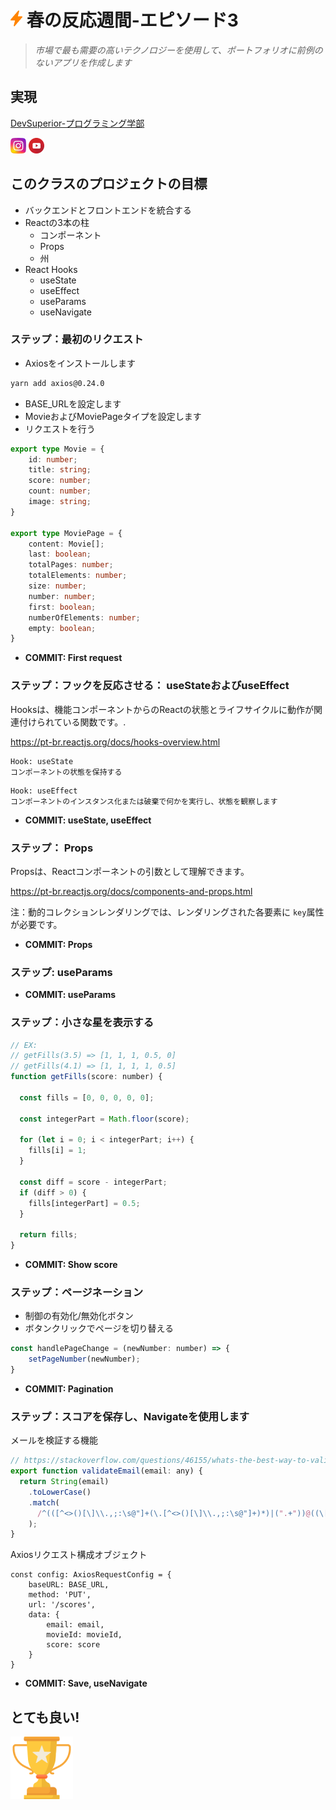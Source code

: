 # ![DevSuperior logo](https://raw.githubusercontent.com/devsuperior/bds-assets/main/ds/devsuperior-logo-small.png) 春の反応週間-エピソード3
> *市場で最も需要の高いテクノロジーを使用して、ポートフォリオに前例のないアプリを作成します*

## 実現
[DevSuperior-プログラミング学部](https://devsuperior.com.br)

[![DevSuperior Instagram](https://raw.githubusercontent.com/devsuperior/bds-assets/main/ds/ig-icon.png)](https://instagram.com/devsuperior.ig)
[![DevSuperior Youtube](https://raw.githubusercontent.com/devsuperior/bds-assets/main/ds/yt-icon.png)](https://youtube.com/devsuperior)

## このクラスのプロジェクトの目標

- バックエンドとフロントエンドを統合する
- Reactの3本の柱
  - コンポーネント
  - Props
  - 州
- React Hooks
  - useState
  - useEffect
  - useParams
  - useNavigate

### ステップ：最初のリクエスト

- Axiosをインストールします
```bash
yarn add axios@0.24.0
```
- BASE_URLを設定します
- MovieおよびMoviePageタイプを設定します
- リクエストを行う

```typescript
export type Movie = {
    id: number;
    title: string;
    score: number;
    count: number;
    image: string;
}

export type MoviePage = {
    content: Movie[];
    last: boolean;
    totalPages: number;
    totalElements: number;
    size: number;
    number: number;
    first: boolean;
    numberOfElements: number;
    empty: boolean;
}
```

- **COMMIT: First request**

### ステップ：フックを反応させる： useStateおよびuseEffect

Hooksは、機能コンポーネントからのReactの状態とライフサイクルに動作が関連付けられている関数です。.

https://pt-br.reactjs.org/docs/hooks-overview.html

```
Hook: useState
コンポーネントの状態を保持する
```
```
Hook: useEffect
コンポーネントのインスタンス化または破棄で何かを実行し、状態を観察します
```

- **COMMIT: useState, useEffect**

### ステップ： Props

Propsは、Reactコンポーネントの引数として理解できます。

https://pt-br.reactjs.org/docs/components-and-props.html

注：動的コレクションレンダリングでは、レンダリングされた各要素に `key`属性が必要です。

- **COMMIT: Props**

### ステップ: useParams

- **COMMIT: useParams**


### ステップ：小さな星を表示する

```js
// EX:
// getFills(3.5) => [1, 1, 1, 0.5, 0]
// getFills(4.1) => [1, 1, 1, 1, 0.5]
function getFills(score: number) {

  const fills = [0, 0, 0, 0, 0];

  const integerPart = Math.floor(score);

  for (let i = 0; i < integerPart; i++) {
    fills[i] = 1;
  }

  const diff = score - integerPart;
  if (diff > 0) {
    fills[integerPart] = 0.5;
  }

  return fills;
}
```


- **COMMIT: Show score**


### ステップ：ページネーション

- 制御の有効化/無効化ボタン
- ボタンクリックでページを切り替える

```js
const handlePageChange = (newNumber: number) => {
    setPageNumber(newNumber);
}
```

- **COMMIT: Pagination**


### ステップ：スコアを保存し、Navigateを使用します

メールを検証する機能

```javascript
// https://stackoverflow.com/questions/46155/whats-the-best-way-to-validate-an-email-address-in-javascript
export function validateEmail(email: any) {
  return String(email)
    .toLowerCase()
    .match(
      /^(([^<>()[\]\\.,;:\s@"]+(\.[^<>()[\]\\.,;:\s@"]+)*)|(".+"))@((\[[0-9]{1,3}\.[0-9]{1,3}\.[0-9]{1,3}\.[0-9]{1,3}\])|(([a-zA-Z\-0-9]+\.)+[a-zA-Z]{2,}))$/
    );
}
```

Axiosリクエスト構成オブジェクト

```
const config: AxiosRequestConfig = {
	baseURL: BASE_URL,
	method: 'PUT',
	url: '/scores',
	data: {
		email: email,
		movieId: movieId,
		score: score
	}
}
```

- **COMMIT: Save, useNavigate**



## とても良い!

![とても良い!](https://raw.githubusercontent.com/devsuperior/bds-assets/main/img/trophy.png)
